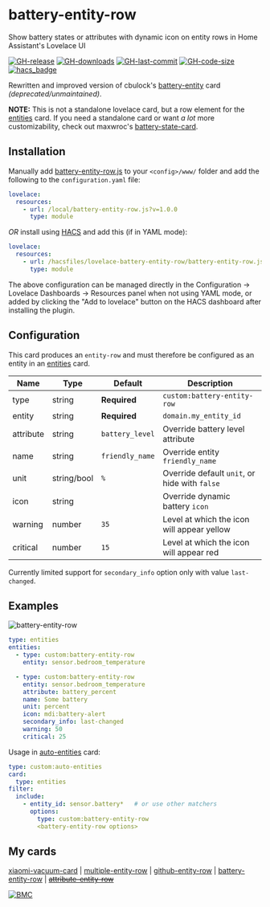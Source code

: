 # battery-entity-row
Show battery states or attributes with dynamic icon on entity rows in Home Assistant's Lovelace UI

[![GH-release](https://img.shields.io/github/v/release/benct/lovelace-battery-entity-row.svg?style=flat-square)](https://github.com/benct/lovelace-battery-entity-row/releases)
[![GH-downloads](https://img.shields.io/github/downloads/benct/lovelace-battery-entity-row/total?style=flat-square)](https://github.com/benct/lovelace-battery-entity-row/releases)
[![GH-last-commit](https://img.shields.io/github/last-commit/benct/lovelace-battery-entity-row.svg?style=flat-square)](https://github.com/benct/lovelace-battery-entity-row/commits/master)
[![GH-code-size](https://img.shields.io/github/languages/code-size/benct/lovelace-battery-entity-row.svg?color=red&style=flat-square)](https://github.com/benct/lovelace-battery-entity-row)
[![hacs_badge](https://img.shields.io/badge/HACS-Default-orange.svg?style=flat-square)](https://github.com/hacs)

Rewritten and improved version of cbulock's [battery-entity](https://github.com/cbulock/lovelace-battery-entity) card _(deprecated/unmaintained)_.

**NOTE:** This is not a standalone lovelace card, but a row element for the [entities](https://www.home-assistant.io/lovelace/entities/) card.
If you need a standalone card or want _a lot_ more customizability, check out maxwroc's [battery-state-card](https://github.com/maxwroc/battery-state-card).

## Installation

Manually add [battery-entity-row.js](https://raw.githubusercontent.com/benct/lovelace-battery-entity-row/master/battery-entity-row.js)
to your `<config>/www/` folder and add the following to the `configuration.yaml` file:
```yaml
lovelace:
  resources:
    - url: /local/battery-entity-row.js?v=1.0.0
      type: module
```

_OR_ install using [HACS](https://hacs.xyz/) and add this (if in YAML mode):
```yaml
lovelace:
  resources:
    - url: /hacsfiles/lovelace-battery-entity-row/battery-entity-row.js
      type: module
```

The above configuration can be managed directly in the Configuration -> Lovelace Dashboards -> Resources panel when not using YAML mode,
or added by clicking the "Add to lovelace" button on the HACS dashboard after installing the plugin.

## Configuration

This card produces an `entity-row` and must therefore be configured as an entity in an [entities](https://www.home-assistant.io/lovelace/entities/) card.

| Name | Type | Default | Description
| ---- | ---- | ------- | -----------
| type | string | **Required** | `custom:battery-entity-row`
| entity | string | **Required** | `domain.my_entity_id`
| attribute | string | `battery_level` | Override battery level attribute
| name | string | `friendly_name` | Override entity `friendly_name`
| unit | string/bool | `%` | Override default `unit`, or hide with `false`
| icon | string | | Override dynamic battery `icon`
| warning | number | `35` | Level at which the icon will appear yellow
| critical | number | `15` | Level at which the icon will appear red

Currently limited support for `secondary_info` option only with value `last-changed`.

## Examples

![battery-entity-row](https://raw.githubusercontent.com/benct/lovelace-battery-entity-row/master/example.png)

```yaml
type: entities
entities:
  - type: custom:battery-entity-row
    entity: sensor.bedroom_temperature

  - type: custom:battery-entity-row
    entity: sensor.bedroom_temperature
    attribute: battery_percent
    name: Some battery
    unit: percent
    icon: mdi:battery-alert
    secondary_info: last-changed
    warning: 50
    critical: 25
```

Usage in [auto-entities](https://github.com/thomasloven/lovelace-auto-entities) card:
```yaml
type: custom:auto-entities
card:
  type: entities
filter:
  include:
    - entity_id: sensor.battery*   # or use other matchers
      options:
        type: custom:battery-entity-row
        <battery-entity-row options>
```

## My cards

[xiaomi-vacuum-card](https://github.com/benct/lovelace-xiaomi-vacuum-card) | 
[multiple-entity-row](https://github.com/benct/lovelace-multiple-entity-row) | 
[github-entity-row](https://github.com/benct/lovelace-github-entity-row) | 
[battery-entity-row](https://github.com/benct/lovelace-battery-entity-row) | 
[~~attribute-entity-row~~](https://github.com/benct/lovelace-attribute-entity-row)

[![BMC](https://www.buymeacoffee.com/assets/img/custom_images/white_img.png)](https://www.buymeacoff.ee/benct)
